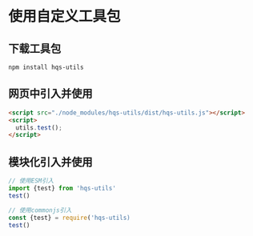 # 使用自定义工具包

## 下载工具包

```shell
npm install hqs-utils
```

## 网页中引入并使用

```html
<script src="./node_modules/hqs-utils/dist/hqs-utils.js"></script>
<script>
  utils.test();
</script>
```

## 模块化引入并使用

```js
// 使用ESM引入
import {test} from 'hqs-utils'
test()

// 使用commonjs引入
const {test} = require('hqs-utils)
test()
```
